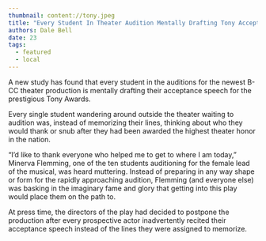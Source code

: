 ```yaml
---
thumbnail: content://tony.jpeg
title: "Every Student In Theater Audition Mentally Drafting Tony Acceptance Speech"
authors: Dale Bell
date: 23
tags:
  - featured
  - local
---
```


A new study has found that every student in the auditions for the newest B-CC theater production is mentally drafting their acceptance speech for the prestigious Tony Awards. 

Every single student wandering around outside the theater waiting to audition was, instead of memorizing their lines, thinking about who they would thank or snub after they had been awarded the highest theater honor in the nation.

“I’d like to thank everyone who helped me to get to where I am today,” Minerva Flemming, one of the ten students auditioning for the female lead of the musical, was heard muttering. Instead of preparing in any way shape or form for the rapidly approaching audition, Flemming (and everyone else) was basking in the imaginary fame and glory that getting into this play would place them on the path to. 

At press time, the directors of the play had decided to postpone the production after every prospective actor inadvertently recited their acceptance speech instead of the lines they were assigned to memorize.

